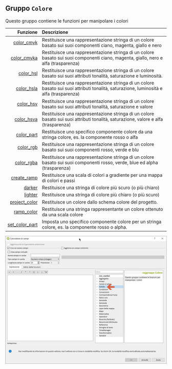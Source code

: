 ## Gruppo `Colore`

Questo gruppo contiene le funzioni per manipolare i colori

| Funzione  | Descrizione|
|----------:|:-----------|
|[color_cmyk](color_cmyk.md)|Restituisce una rappresentazione stringa di un colore basato sui suoi componenti ciano, magenta, giallo e nero|
|[color_cmyka](color_cmyka.md)|Restituisce una rappresentazione stringa di un colore basato sui suoi componenti ciano, magenta, giallo, nero e alfa (trasparenza)|
|[color_hsl](color_hsl.md)|Restituisce una rappresentazione stringa di un colore basato sui suoi attributi tonalità, saturazione e luminosità.|
|[color_hsla](color_hsla.md)|Restituisce una rappresentazione stringa di un colore basato sui suoi attributi tonalità, saturazione, luminosità e alfa (trasparenza)|
|[color_hsv](color_hsv.md)|Restituisce una rappresentazione stringa di un colore basato sui suoi attributi tonalità, saturazione e valore|
|[color_hsva](color_hsva.md)|Restituisce una rappresentazione stringa di un colore basato sui suoi attributi tonalità, saturazione, valore e alfa (trasparenza)|
|[color_part](color_part.md)|Restituisce uno specifico componente colore da una stringa colore, es. la componente rosso o alfa|
|[color_rgb](color_rgb.md)|Restituisce una rappresentazione stringa di un colore basato sui suoi componenti rosso, verde e blu|
|[color_rgba](color_rgba.md)|Restituisce una rappresentazione stringa di un colore basato sui suoi componenti rosso, verde, blue ed alpha (trasparenza)|
|[create_ramp](create_ramp.md) |Restituisce una scala di colori a gradiente per una mappa di colori e passi|
|[darker](darker.md)|Restituisce una stringa di colore più scuro (o più chiaro)|
|[lighter](lighter.md)|Restituisce una stringa di colore più chiaro (o più scuro)|
|[project_color](project_color.md)|Restituisce un colore dallo schema colore del progetto.|
|[ramp_color](ramp_color.md)|Restituisce una stringa rappresentante un colore ottenuto da una scala colore|
|[set_color_part](set_color_part.md)|Imposta uno specifico componente colore per un stringa colore, es. la componente rosso o alpha.|

<img src="/img/colore/gruppo_colore1.png">
